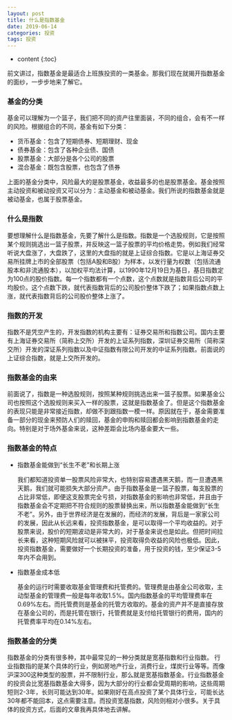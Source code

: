 ```yaml
---
layout: post
title: 什么是指数基金
date: 2019-06-14
categories: 投资
tags: 投资
---
```


* content
{:toc}

前文讲过，指数基金是最适合上班族投资的一类基金。那我们现在就揭开指数基金的面纱，一步步地来了解它。

### 基金的分类

基金可以理解为一个篮子，我们把不同的资产往里面装，不同的组合，会有不一样的风险。根据组合的不同，基金有如下分类：

* 货币基金：包含了短期债券、短期理财、现金
* 债券基金：包含了各种企业债、国债
* 股票基金：大部分是各个公司的股票
* 混合基金：既包含股票，也包含了债券

上面的基金分类中，风险最大的是股票基金，收益最多的也是股票基金。基金按照主动投资和被动投资又可以分为：主动基金和被动基金。我们所说的指数基金就是被动基金，也属于股票基金。

### 什么是指数

要想理解什么是指数基金，先要了解什么是指数。指数是一个选股规则，它是按照某个规则挑选出一篮子股票，并反映这一篮子股票的平均价格走势。例如我们经常听说大盘涨了，大盘跌了，这里的大盘指的就是上证综合指数。它是以上海证券交易所挂牌上市的全部股票（包括A股和B股）为样本，以发行量为权数（包括流通股本和非流通股本），以加权平均法计算，以1990年12月19日为基日，基日指数定为100点的股价指数。每一个指数都有一个点数，这个点数就是指数背后公司的平均股价。这个点数下跌，就代表指数背后的公司股价整体下跌了；如果指数点数上涨，就代表指数背后的公司股价整体上涨了。

### 指数的开发

指数不是凭空产生的，开发指数的机构主要有：证券交易所和指数公司。国内主要有上海证券交易所（简称上交所）开发的上证系列指数，深圳证券交易所（简称深交所）开发的深证系列指数以及中证指数有限公司开发的中证系列指数。前面说的上证综合指数，就是上交所开发的。

### 指数基金的由来

前面说了，指数是一种选股规则，按照某种规则挑选出来一篮子股票。如果基金公司也按照这个选股规则来买入一样的股票，这就是指数基金了。但是这个指数基金的表现只能是非常接近指数，却做不到跟指数一模一样。原因就在于，基金需要准备一部分的现金来预防人们的赎回，基金的申购和赎回都会影响到指数基金的走向。特别是对于场外基金来说，这种差距会比场内基金要大一些。



### 指数基金的特点

* 指数基金能做到“长生不老”和长期上涨
  
    我们都知道投资单一股票风险非常大，也特别容易遭遇黑天鹅，而一旦遭遇黑天鹅，我们就可能损失大部分资产。由于指数基金是一篮子股票，每支股票的占比非常低，即便这支股票完全亏损，对指数基金的影响也非常低，并且由于指数基金会不定期把不符合规则的股票替换出来，所以指数基金能做到“长生不老”。另外，由于世界经济是在发展的，而经济的发展，背后是一家家公司的发展，因此从长远来看，投资指数基金，是可以取得一个平均收益的。对于股票来说，股价的短期波动是非常大的，对于基金来说也是如此。但把时间拉长来看，这种短期风险就可以被抹平，投资取得负收益的风险也极低。因此，投资指数基金，需要做好一个长期投资的准备，用于投资的钱，至少保证3-5年内不会用到。
* 指数基金成本低
  
    基金的运行时需要收取基金管理费和托管费的。管理费是由基金公司收取，主动型基金的管理费一般是每年收取1.5%。国内指数基金的平均管理费率在0.69%左右。而托管费则是基金的托管方收取的。基金的资产并不是直接存放在基金公司的，而是托管在银行，托管费就是支付给托管银行的费用，国内的托管费率平均在0.14%左右。

### 指数基金的分类

指数基金的分类有很多种，其中最常见的一种分类就是宽基指数和行业指数。
行业指数指的是某个具体的行业，例如房地产行业，消费行业，煤炭行业等等。而像沪深300这种类型的股票，并不限制行业，那么就是宽基指数基金。行业指数基金的投资会比宽基指数基金大得多，因为大部分的行业都会受周期的影响，这些周期短则2-3年，长则可能达到30年。如果刚好在高点投资了某个具体行业，可能长达30年都不能回本，这点需要注意。而投资宽基指数，风险则相对小很多。关于具体的投资方式，后面的文章我再具体地去讲解。


